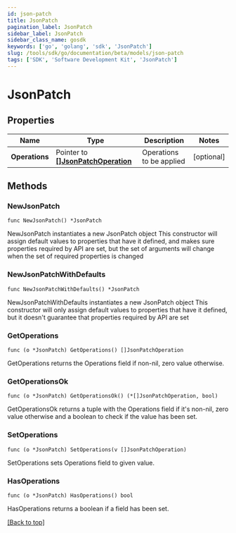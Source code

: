 ```yaml
---
id: json-patch
title: JsonPatch
pagination_label: JsonPatch
sidebar_label: JsonPatch
sidebar_class_name: gosdk
keywords: ['go', 'golang', 'sdk', 'JsonPatch'] 
slug: /tools/sdk/go/documentation/beta/models/json-patch
tags: ['SDK', 'Software Development Kit', 'JsonPatch']
---
```


# JsonPatch

## Properties

Name | Type | Description | Notes
------------ | ------------- | ------------- | -------------
**Operations** | Pointer to [**[]JsonPatchOperation**](JsonPatchOperation) | Operations to be applied | [optional] 

## Methods

### NewJsonPatch

`func NewJsonPatch() *JsonPatch`

NewJsonPatch instantiates a new JsonPatch object
This constructor will assign default values to properties that have it defined,
and makes sure properties required by API are set, but the set of arguments
will change when the set of required properties is changed

### NewJsonPatchWithDefaults

`func NewJsonPatchWithDefaults() *JsonPatch`

NewJsonPatchWithDefaults instantiates a new JsonPatch object
This constructor will only assign default values to properties that have it defined,
but it doesn't guarantee that properties required by API are set

### GetOperations

`func (o *JsonPatch) GetOperations() []JsonPatchOperation`

GetOperations returns the Operations field if non-nil, zero value otherwise.

### GetOperationsOk

`func (o *JsonPatch) GetOperationsOk() (*[]JsonPatchOperation, bool)`

GetOperationsOk returns a tuple with the Operations field if it's non-nil, zero value otherwise
and a boolean to check if the value has been set.

### SetOperations

`func (o *JsonPatch) SetOperations(v []JsonPatchOperation)`

SetOperations sets Operations field to given value.

### HasOperations

`func (o *JsonPatch) HasOperations() bool`

HasOperations returns a boolean if a field has been set.


[[Back to top]](#) 



